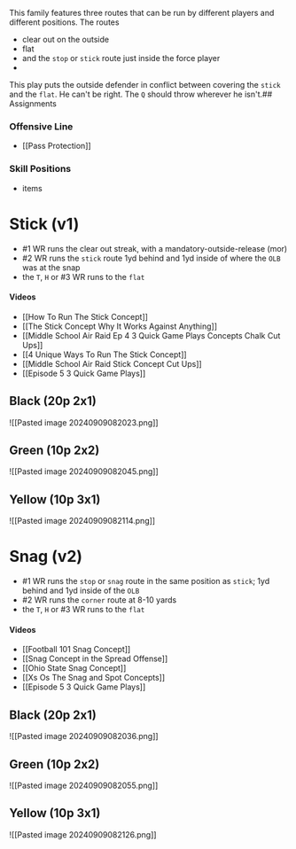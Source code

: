 
This family features three routes that can be run by different players and different positions. The routes
- clear out on the outside
- flat
- and the `stop` or `stick` route just inside the force player 
- 
This play puts the outside defender in conflict between covering the `stick` and the `flat`. He can't be right. The `Q` should throw wherever he isn't.## Assignments

### Offensive Line
- [[Pass Protection]]

### Skill Positions
- items

# Stick (v1)
- #1 WR runs the clear out streak, with a mandatory-outside-release (mor)
- #2 WR runs the `stick` route 1yd behind and 1yd inside of where the `OLB` was at the snap
- the `T`, `H` or #3 WR runs to the `flat`
#### Videos
- [[How To Run The Stick Concept]]
- [[The Stick Concept Why It Works Against Anything]]
- [[Middle School Air Raid Ep 4 3 Quick Game Plays Concepts Chalk Cut Ups]]
- [[4 Unique Ways To Run The Stick Concept]]
- [[Middle School Air Raid Stick Concept Cut Ups]]
- [[Episode 5 3 Quick Game Plays]]

## Black (20p 2x1)
![[Pasted image 20240909082023.png]]

## Green (10p 2x2)
![[Pasted image 20240909082045.png]]

## Yellow (10p 3x1)
![[Pasted image 20240909082114.png]]

# Snag (v2)
- #1 WR runs the `stop` or `snag` route in the same position as `stick`; 1yd behind and 1yd inside of the `OLB`
- #2 WR runs the `corner` route at 8-10 yards
- the `T`, `H` or #3 WR runs to the `flat`
#### Videos
- [[Football 101 Snag Concept]]
- [[Snag Concept in the Spread Offense]]
- [[Ohio State Snag Concept]]
- [[Xs Os The Snag and Spot Concepts]]
- [[Episode 5 3 Quick Game Plays]]

## Black (20p 2x1)
![[Pasted image 20240909082036.png]]

## Green (10p 2x2)
![[Pasted image 20240909082055.png]]

## Yellow (10p 3x1)
![[Pasted image 20240909082126.png]]
